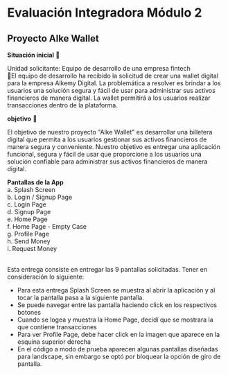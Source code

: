 # Evaluación Integradora Módulo 2
## Proyecto Alke Wallet 

**Situación inicial** 📍

Unidad solicitante: Equipo de desarrollo de una empresa fintech <br>
📌El equipo de desarrollo ha recibido la solicitud de crear una wallet digital para la empresa Alkemy Digital. La problemática a resolver es brindar a los usuarios una solución segura y fácil de usar para administrar sus activos financieros de manera digital. La wallet permitirá a los usuarios realizar transacciones dentro de la plataforma. 

**objetivo** 🎯<br>

El objetivo de nuestro proyecto "Alke Wallet" es desarrollar una billetera digital que permita a los usuarios gestionar sus activos financieros de manera segura y conveniente. Nuestro objetivo es entregar una aplicación funcional, segura y fácil de usar que proporcione a los usuarios una solución confiable para administrar sus activos financieros de manera digital.
 

 **Pantallas de la App** <br>
 a. Splash Screen <br>
b. Login / Signup Page <br>
c. Login Page <br>
d. Signup Page <br>
e. Home Page <br>
f. Home Page - Empty Case <br>
g. Profile Page <br>
h. Send Money <br>
i. Request Money <br><br>

Esta entrega consiste en entregar las 9 pantallas solicitadas. Tener en consideración lo siguiente: <br>
- Para esta entrega Splash Screen se muestra al abrir la aplicación y al tocar la pantalla pasa a la siguiente pantalla. 
- Se puede navegar entre las pantalla haciendo click en los respectivos botones
- Cuando se logea y muestra la Home Page, decidí que se mostrara la que contiene transacciones
- Para ver Profile Page, debe hacer click en la imagen que aparece en la esquina superior derecha 
- En el código a modo de prueba aparecen algunas pantallas diseñadas para landscape, sin embargo se optó por bloquear la opción de giro de pantalla. 

